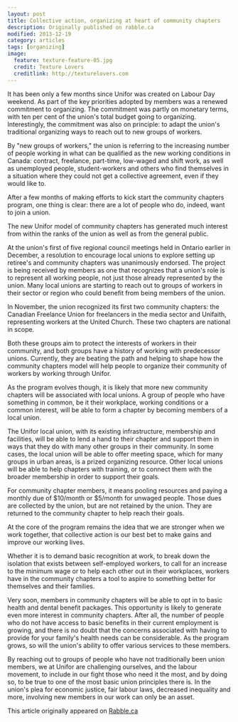 ```yaml
---
layout: post
title: Collective action, organizing at heart of community chapters
description: Originally published on rabble.ca
modified: 2013-12-19
category: articles
tags: [organizing]
image:
  feature: texture-feature-05.jpg
  credit: Texture Lovers
  creditlink: http://texturelovers.com
---
```



It has been only a few months since Unifor was created on Labour Day weekend. As part of the key priorities adopted by members was a renewed commitment to organizing. The commitment was partly on monetary terms, with ten per cent of the union's total budget going to organizing. Interestingly, the commitment was also on principle: to adapt the union's traditional organizing ways to reach out to new groups of workers.

By "new groups of workers," the union is referring to the increasing number of people working in what can be qualified as the new working conditions in Canada: contract, freelance, part-time, low-waged and shift work, as well as unemployed people, student-workers and others who find themselves in a situation where they could not get a collective agreement, even if they would like to.

After a few months of making efforts to kick start the community chapters program, one thing is clear: there are a lot of people who do, indeed, want to join a union.

The new Unifor model of community chapters has generated much interest from within the ranks of the union as well as from the general public.

At the union's first of five regional council meetings held in Ontario earlier in December, a resolution to encourage local unions to explore setting up retiree's and community chapters was unanimously endorsed. The project is being received by members as one that recognizes that a union's role is to represent all working people, not just those already represented by the union. Many local unions are starting to reach out to groups of workers in their sector or region who could benefit from being members of the union.

In November, the union recognized its first two community chapters: the Canadian Freelance Union for freelancers in the media sector and Unifaith, representing workers at the United Church. These two chapters are national in scope.

Both these groups aim to protect the interests of workers in their community, and both groups have a history of working with predecessor unions. Currently, they are beating the path and helping to shape how the community chapters model will help people to organize their community of workers by working through Unifor.

As the program evolves though, it is likely that more new community chapters will be associated with local unions. A group of people who have something in common, be it their workplace, working conditions or a common interest, will be able to form a chapter by becoming members of a local union.

The Unifor local union, with its existing infrastructure, membership and facilities, will be able to lend a hand to their chapter and support them in ways that they do with many other groups in their community. In some cases, the local union will be able to offer meeting space, which for many groups in urban areas, is a prized organizing resource. Other local unions will be able to help chapters with training, or to connect them with the broader membership in order to support their goals.

For community chapter members, it means pooling resources and paying a monthly due of $10/month or $5/month for unwaged people. Those dues are collected by the union, but are not retained by the union. They are returned to the community chapter to help reach their goals.

At the core of the program remains the idea that we are stronger when we work together, that collective action is our best bet to make gains and improve our working lives.

Whether it is to demand basic recognition at work, to break down the isolation that exists between self-employed workers, to call for an increase to the minimum wage or to help each other out in their workplaces, workers have in the community chapters a tool to aspire to something better for themselves and their families.

Very soon, members in community chapters will be able to opt in to basic health and dental benefit packages. This opportunity is likely to generate even more interest in community chapters. After all, the number of people who do not have access to basic benefits in their current employment is growing, and there is no doubt that the concerns associated with having to provide for your family's health needs can be considerable. As the program grows, so will the union's ability to offer various services to these members.

By reaching out to groups of people who have not traditionally been union members, we at Unifor are challenging ourselves, and the labour movement, to include in our fight those who need it the most, and by doing so, to be true to one of the most basic union principles there is. In the union's plea for economic justice, fair labour laws, decreased inequality and more, involving new members in our work can only be an asset.

This article originally appeared on [Rabble.ca](http://rabble.ca/blogs/bloggers/views-expressed/2013/12/collective-action-organizing-heart-community-chapters)
